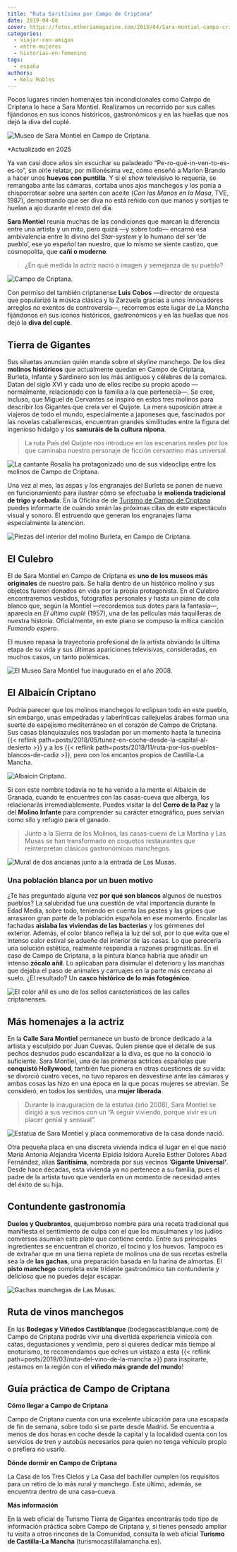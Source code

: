 ```yaml
---
title: "Ruta Saritísima por Campo de Criptana"
date: 2019-04-08
cover: https://fotos.etheriamagazine.com/2019/04/Sara-montiel-campo-criptana.jpg
categories: 
  - viajar-con-amigas
  - entre-mujeres
  - historias-en-femenino
tags: 
  - españa
authors: 
  - Kelu Robles
---
```


Pocos lugares rinden homenajes tan incondicionales como Campo de Criptana lo hace a Sara 
Montiel. Realizamos un recorrido por sus calles fijándonos en sus iconos históricos, 
gastronómicos y en las huellas que nos dejó la diva del cuplé. 

![Museo de Sara Montiel en Campo de Criptana.](https://fotos.etheriamagazine.com/2019/04/Sara-montiel-campo-criptana.jpg "Museo de Sara Montiel en Campo de Criptana.")

\*Actualizado en 2025 

Ya van casi doce años sin escuchar su paladeado “Pe-ro-qué-in-ven-to-es-es-to”, sin 
oírle relatar, por millonésima vez, cómo enseñó a Marlon Brando a hacer unos **huevos 
con puntilla**. Y si el show televisivo lo requería, se remangaba ante las cámaras, 
cortaba unos ajos manchegos y los ponía a chisporrotear sobre una sartén con aceite 
(_Con las Manos en la Masa_, TVE, 1987), demostrando que ser diva no está reñido con que 
manos y sortijas te huelan a ajo durante el resto del día. 

**Sara Montiel** reunía muchas de las condiciones que marcan la diferencia entre una 
artista y un mito, pero quizá —y sobre todo— encarnó esa ambivalencia entre lo divino 
del _Star-system_ y lo humano del ser ‘de pueblo’, ese yo español tan nuestro, que lo 
mismo se siente castizo, que cosmopolita, que **cañí o moderno**. 

> ¿En qué medida la actriz nació a imagen y semejanza de su pueblo? 

![Campo de Criptana.](https://fotos.etheriamagazine.com/2019/04/campo-criptana-bola-discoteca.jpg "Campo de Criptana. © K.R.")

Con permiso del también criptanense **Luis Cobos** —director de orquesta que popularizó 
la música clásica y la Zarzuela gracias a unos innovadores arreglos no exentos de 
controversia—, recorremos este lugar de La Mancha fijándonos en sus iconos históricos, 
gastronómicos y en las huellas que nos dejó la **diva del cuplé**. 

## Tierra de Gigantes

Sus siluetas anuncian quién manda sobre el _skyline_ manchego. De los diez **molinos 
históricos** que actualmente quedan en Campo de Criptana, Burleta, Infante y Sardinero 
son los más antiguos y célebres de la comarca. Datan del siglo XVI y cada uno de ellos 
recibe su propio apodo —normalmente, relacionado con la familia a la que pertenecía—. Se 
cree, incluso, que Miguel de Cervantes se inspiró en estos tres molinos para describir 
los Gigantes que creía ver el Quijote. La mera suposición atrae a viajeros de todo el 
mundo, especialmente a japoneses que, fascinados por las novelas caballerescas, 
encuentran grandes similitudes entre la figura del ingenioso hidalgo y los **samuráis de 
la cultura nipona**. 

> La ruta País del Quijote nos introduce en los escenarios reales por los que caminaba 
> nuestro personaje de ficción cervantino más universal. 

![La cantante Rosalía ha protagonizado uno de sus videoclips entre los molinos de Campo de Criptana.](https://fotos.etheriamagazine.com/2019/04/campo-criptana-molinos.jpg "La cantante Rosalía ha grabado uno de sus videoclips entre los molinos de Campo de Criptana. © K.R.")

Una vez al mes, las aspas y los engranajes del Burleta se ponen de nuevo en 
funcionamiento para ilustrar cómo se efectuaba la **molienda tradicional de trigo y 
cebada**. En la Oficina de de [Turismo de Campo de 
Criptana](https://www.campodecriptana.info/) puedes informarte de cuándo serán las 
próximas citas de este espectáculo visual y sonoro. El estruendo que generan los 
engranajes llama especialmente la atención. 

![Piezas del interior del molino Burleta, en Campo de Criptana.](https://fotos.etheriamagazine.com/2019/04/campo-criptana-molino-burlaque.jpg "Piezas del interior del molino Burleta, en Campo de Criptana. © K.R.")

## El Culebro

El de Sara Montiel en Campo de Criptana es **uno de los museos más originales** de 
nuestro país. Se halla dentro de un histórico molino y sus objetos fueron donados en 
vida por la propia protagonista. En el Culebro encontraremos vestidos, fotografías 
personales y hasta un piano de cola blanco que, según la Montiel —recordemos sus dotes 
para la fantasía—, aparecía en _El último cuplé_ (1957), una de las películas más 
taquilleras de nuestra historia. Oficialmente, en este piano se compuso la mítica 
canción _Fumando espero_. 

El museo repasa la trayectoria profesional de la artista obviando la última etapa de su 
vida y sus últimas apariciones televisivas, consideradas, en muchos casos, un tanto 
polémicas. 

![El Museo Sara Montiel fue inaugurado en el año 2008.](https://fotos.etheriamagazine.com/2019/04/campo-criptana-museo-sara-montiel.jpg "El Museo Sara Montiel fue inaugurado en el año 2008. © K.R.")

## El Albaicín Criptano

Podría parecer que los molinos manchegos lo eclipsan todo en este pueblo, sin embargo, 
unas empedradas y laberínticas callejuelas árabes forman una suerte de espejismo 
mediterráneo en el corazón de Campo de Criptana. Sus casas blanquiazules nos trasladan 
por un momento hasta la tunecina {{< reflink 
path=posts/2018/05/tunez-en-coche-desde-la-capital-al-desierto >}} y a los {{< reflink 
path=posts/2018/11/ruta-por-los-pueblos-blancos-de-cadiz >}}, pero con los encantos 
propios de Castilla-La Mancha. 

![Albaicín Criptano.](https://fotos.etheriamagazine.com/2019/04/campo-criptana-albaicin-molinos.jpg "Albaicín Criptano. © Sergio Sánchez M.")

Si con este nombre todavía no te ha venido a la mente el Albaicín de Granada, cuando te 
encuentres con las casas-cueva que alberga, los relacionarás irremediablemente. Puedes 
visitar la del **Cerro de la Paz** y la del **Molino Infante** para comprender su 
carácter etnográfico, pues servían como silo y refugio para el ganado. 

> Junto a la Sierra de los Molinos, las casas-cueva de La Martina y Las Musas se han 
> transformado en coquetos restaurantes que reinterpretan clásicos gastronómicos 
> manchegos. 

![Mural de dos ancianas junto a la entrada de Las Musas.](https://fotos.etheriamagazine.com/2019/04/campo-criptana-grafiti-las-musas.jpg "Mural junto a la entrada de Las Musas. © Miguel Calatayud")

### Una población blanca por un buen motivo

¿Te has preguntado alguna vez **por qué son blancos** algunos de nuestros pueblos? La 
salubridad fue una cuestión de vital importancia durante la Edad Media, sobre todo, 
teniendo en cuenta las pestes y las gripes que arrasaron gran parte de la población 
española en ese momento. Encalar las fachadas **aislaba las viviendas de las bacterias** 
y los gérmenes del exterior. Además, el color blanco refleja la luz del sol, por lo que 
evita que el intenso calor estival se adueñe del interior de las casas. Lo que parecería 
una solución estética, realmente respondía a razones pragmáticas. En el caso de Campo de 
Criptana, a la pintura blanca habría que añadir un intenso **zócalo añil**. Lo aplicaban 
para disimular el deterioro y las manchas que dejaba el paso de animales y carruajes en 
la parte más cercana al suelo. ¿El resultado? Un **casco histórico de lo más 
fotogénico**. 

![El color añil es uno de los sellos característicos de las calles criptanenses.](https://fotos.etheriamagazine.com/2019/04/campo-criptana-albaicin.jpg "El color añil es uno de los sellos característicos de las calles criptanenses. © José Antonio Manzanares")

## Más homenajes a la actriz

En la **Calle Sara Montiel** permanece un busto de bronce dedicado a la artista y 
esculpido por Juan Cuevas. Quien piense que el detalle de sus pechos desnudos pudo 
escandalizar a la diva, es que no la conoció lo suficiente. Sara Montiel, una de las 
primeras actrices españolas que **conquistó Hollywood**, también fue pionera en otras 
cuestiones de su vida: se divorció cuatro veces, no tuvo reparos en desvestirse ante las 
cámaras y ambas cosas las hizo en una época en la que pocas mujeres se atrevían. Se 
consideró, en todos los sentidos, una **mujer liberada**. 

> Durante la inauguración de la estatua (año 2008), Sara Montiel se dirigió a sus vecinos 
> con un “A seguir viviendo, porque vivir es un placer genial y sensual”. 

![Estatua de Sara Montiel y placa conmemorativa de la casa donde nació.](https://fotos.etheriamagazine.com/2019/04/campo-criptana-estatua-sara-montiel.jpg "Estatua de Sara Montiel y placa conmemorativa de la casa donde nació. © K.R.")

Otra pequeña placa en una discreta vivienda indica el lugar en el que nació María 
Antonia Alejandra Vicenta Elpidia Isidora Aurelia Esther Dolores Abad Fernández, alias 
**Saritísima**, nombrada por sus vecinos ‘**Gigante Universal’**. Desde hace décadas, 
esta vivienda ya no pertenece a su familia, pues el padre de la artista tuvo que 
venderla en un momento de necesidad antes del éxito de su hija. 

## Contundente gastronomía

**Duelos y Quebrantos**, quejumbroso nombre para una receta tradicional que manifiesta 
el sentimiento de culpa con el que los musulmanes y los judíos conversos asumían este 
plato que contiene cerdo. Entre sus principales ingredientes se encuentran el chorizo, 
el tocino y los huevos. Tampoco es de extrañar que en una tierra repleta de molinos una 
de sus recetas estrella sea la de **las gachas**, una preparación basada en la harina de 
almortas. El **pisto manchego** completa este tridente gastronómico tan contundente y 
delicioso que no puedes dejar escapar. 

![Gachas manchegas de Las Musas.](https://fotos.etheriamagazine.com/2019/04/campo-criptana-gachas-manchegas.jpg "Gachas manchegas de Las Musas. © Miguel Calatayud")

## Ruta de vinos manchegos

En las **Bodegas y Viñedos Castiblanque** (bodegascastiblanque.com) de Campo de Criptana 
podrás vivir una divertida experiencia vinícola con catas, degustaciones y vendimia, 
pero si quieres dedicar más tiempo al enoturismo, te recomendamos que eches un vistazo a 
esta {{< reflink path=posts/2019/03/ruta-del-vino-de-la-mancha >}} para inspirarte, 
¡estamos en la región con el **viñedo más grande del mundo**! 

## Guía práctica de Campo de Criptana

**Cómo llegar a Campo de Criptana** 

Campo de Criptana cuenta con una excelente ubicación para una escapada de fin de semana, 
sobre todo si se parte desde Madrid. Se encuentra a menos de dos horas en coche desde la 
capital y la localidad cuenta con los servicios de tren y autobús necesarios para quien 
no tenga vehículo propio o prefiera no usarlo. 

**Dónde dormir en Campo de Criptana** 

La Casa de los Tres Cielos y La Casa del bachiller cumplen los requisitos para un retiro 
de lo más rural y manchego. Este último, además, se encuentra dentro de una casa-cueva. 

**Más información** 

En la web oficial de Turismo Tierra de Gigantes encontrarás todo tipo de información 
práctica sobre Campo de Criptana y, si tienes pensado ampliar tu visita a otros rincones 
de la Comunidad, consulta la web oficial **Turismo de Castilla-La Mancha** 
(turismocastillalamancha.es).
